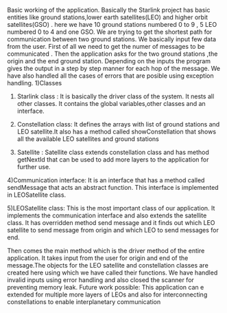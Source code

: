 
                 
Basic working of the application.
Basically the Starlink project has basic entities like ground stations,lower
earth satellites(LEO) and higher orbit satellites(GSO) . here we have 10
ground stations numbered 0 to 9 , 5 LEO numbered 0 to 4 and one GSO.
We are trying to get the shortest path for communication between two
ground stations.
We basically input few data from the user. First of all we need to get the
numer of messages to be communicated . Then the application asks for the
two ground stations ,the origin and the end ground station. Depending on
the inputs the program gives the output in a step by step manner for each
hop of the message. We have also handled all the cases of errors that are
posible using exception handling.
1)Classes

1) Starlink class : It is basically the driver class of the system. It nests all
other classes. It contains the global variables,other classes and
an interface.

2) Constellation class: It defines the arrays with list of ground stations and LEO
satellite.It also has a method called showConstellation that shows all the available LEO
satellites and ground stations

3) Satellite : Satellite class extends constellation class and has method
getNextId that can be used to add more layers to the application for further
use.

4)Communication interface: It is an interface that has a method called
sendMessage that acts an abstract function. This interface is implemented
in LEOSatellite class.

5)LEOSatellite class: This is the most important class of our application. It
implements the communication interface and also extends the satellite
class. It has overridden method send message and it finds out which LEO
satellite to send message from origin and which LEO to send messages for
end.


Then comes the main method which is the driver method of the entire
application. It takes input from the user for origin and end of the
message.The objects for the LEO satellite and constellation classes are
created here using which we have called their functions. We have handled
invalid inputs using error handling and also closed the scanner for
preventing memory leak.
Future work possible: This application can e extended for multiple
more layers of LEOs and also for interconnecting constellations to enable
interplanetary communication
